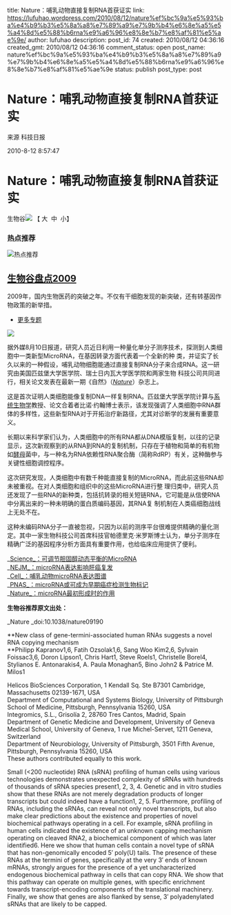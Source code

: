title: Nature：哺乳动物直接复制RNA首获证实
link: https://lufuhao.wordpress.com/2010/08/12/nature%ef%bc%9a%e5%93%ba%e4%b9%b3%e5%8a%a8%e7%89%a9%e7%9b%b4%e6%8e%a5%e5%a4%8d%e5%88%b6rna%e9%a6%96%e8%8e%b7%e8%af%81%e5%ae%9e/
author: lufuhao
description: 
post_id: 74
created: 2010/08/12 04:36:16
created_gmt: 2010/08/12 04:36:16
comment_status: open
post_name: nature%ef%bc%9a%e5%93%ba%e4%b9%b3%e5%8a%a8%e7%89%a9%e7%9b%b4%e6%8e%a5%e5%a4%8d%e5%88%b6rna%e9%a6%96%e8%8e%b7%e8%af%81%e5%ae%9e
status: publish
post_type: post

# Nature：哺乳动物直接复制RNA首获证实

来源  科技日报

2010-8-12 8:57:47 

# Nature：哺乳动物直接复制RNA首获证实

生物谷![](http://www.bioon.com/images/2010/add_to_fav.gif) 【 大  中  小】 

### 热点推荐

![热点推荐](http://www.bioon.com/aimgs/jpg/pandian2009.jpg)

## [生物谷盘点2009](http://www.bioon.com/z/pandian2009/)

2009年，国内生物医药的突破之年。不仅有干细胞发现的新突破，还有转基因作物政策的新举措。

  * [更多专题](http://www.bioon.com/z/)

![](http://www.bioon.com/biology/UploadFiles/201008/2010081209472125.jpg)

据外媒8月10日报道，研究人员近日利用一种量化单分子测序技术，探测到人类细胞中一类新型MicroRNA，在基因转录方面代表着一个全新的种 类，并证实了长久以来的一种假设，哺乳动物细胞能通过直接复制RNA分子来合成RNA。这一研究由美国匹兹堡大学医学院、瑞士日内瓦大学医学院和两家生物 科技公司共同进行，相关论文发表在最新一期《自然》（_[Nature](http://www.bioon.com/biology/Special/nature/Index.shtml)_）杂志上。

这是首次证明人类细胞能像复制DNA一样复制RNA。匹兹堡大学医学院计算与[系统生物学](http://www.bioon.net/biology/integrated/Index.shtml)教授、论文合着者比诺·约翰博士表示，该发现强调了人类细胞中RNA群体的多样性，这些新型RNA对于开拓治疗新路径，尤其对诊断学的发展有重要意义。

长期以来科学家们认为，人类细胞中的所有RNA都从DNA模版复制，以往的记录显示，这次新观察到的从RNA到RNA的复制机制，只存在于植物和简单的有机物如[酵母](http://www.bioon.net/Search.asp?Field=Title&ClassID=&keyword=%E9%85%B5%E6%AF%8D)菌中，与一种名为RNA依赖性RNA聚合酶（简称RdRP）有关，这种酶参与关键性细胞调控程序。

这次研究发现，人类细胞中有数千种能直接复制的MicroRNA，而此前这些RNA却未被重视。在对人类细胞和组织中的这些MicroRNA进行整 理归类中，研究人员还发现了一些RNA的新种类，包括抗转录的相关短链RNA，它可能是从信使RNA中分离出来的一种未明确的蛋白质编码基因，其RNA复 制机制在人类癌细胞战线上无处不在。

这种未编码RNA分子一直被忽视，只因为以前的测序平台很难提供精确的量化测定。其中一家生物科技公司首席科技官帕德里克·米罗斯博士认为，单分子测序在精确广泛的基因程序分析方面具有重要作用，也给临床应用提供了便利。

_[Science_：可调节胆固醇动态平衡的MicroRNA ](http://www.bioon.com/biology/cell/449189.shtml)  
_[NEJM_：microRNA表达影响肝癌复发](http://www.bioon.com/biology/cancer/412063.shtml)  
_[Cell_：哺乳动物microRNA表达图谱](http://www.bioon.com/biology/Class18/303761.shtml)  
_[PNAS_：microRNA或可成为早期癌症检测生物标记](http://www.bioon.com/biology/cancer/372906.shtml)  
_[Nature_：microRNA最初形成时的作用](http://www.bioon.com/biology/Class18/434495.shtml)

**生物谷推荐原文出处：**

_Nature _doi:10.1038/nature09190

**New class of gene-termini-associated human RNAs suggests a novel RNA copying mechanism  
**Philipp Kapranov1,6, Fatih Ozsolak1,6, Sang Woo Kim2,6, Sylvain Foissac3,6, Doron Lipson1, Chris Hart1, Steve Roels1, Christelle Borel4, Stylianos E. Antonarakis4, A. Paula Monaghan5, Bino John2 & Patrice M. Milos1

Helicos BioSciences Corporation, 1 Kendall Sq. Ste B7301 Cambridge, Massachusetts 02139-1671, USA  
Department of Computational and Systems Biology, University of Pittsburgh School of Medicine, Pittsburgh, Pennsylvania 15260, USA  
Integromics, S.L., Grisolía 2, 28760 Tres Cantos, Madrid, Spain  
Department of Genetic Medicine and Development, University of Geneva Medical School, University of Geneva, 1 rue Michel-Servet, 1211 Geneva, Switzerland  
Department of Neurobiology, University of Pittsburgh, 3501 Fifth Avenue, Pittsburgh, Pennsylvania 15260, USA  
These authors contributed equally to this work.

Small (<200 nucleotide) RNA (sRNA) profiling of human cells using various technologies demonstrates unexpected complexity of sRNAs with hundreds of thousands of sRNA species present1, 2, 3, 4. Genetic and in vitro studies show that these RNAs are not merely degradation products of longer transcripts but could indeed have a function1, 2, 5. Furthermore, profiling of RNAs, including the sRNAs, can reveal not only novel transcripts, but also make clear predictions about the existence and properties of novel biochemical pathways operating in a cell. For example, sRNA profiling in human cells indicated the existence of an unknown capping mechanism operating on cleaved RNA2, a biochemical component of which was later identified6. Here we show that human cells contain a novel type of sRNA that has non-genomically encoded 5′ poly(U) tails. The presence of these RNAs at the termini of genes, specifically at the very 3′ ends of known mRNAs, strongly argues for the presence of a yet uncharacterized endogenous biochemical pathway in cells that can copy RNA. We show that this pathway can operate on multiple genes, with specific enrichment towards transcript-encoding components of the translational machinery. Finally, we show that genes are also flanked by sense, 3′ polyadenylated sRNAs that are likely to be capped.